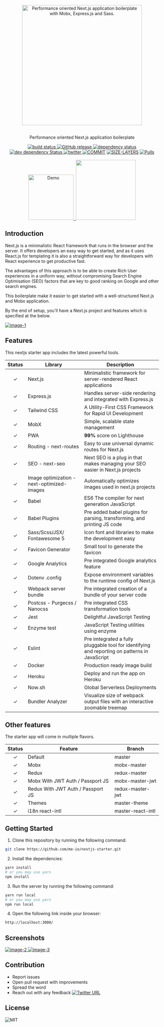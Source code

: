 <div align="center">
  <div>
    <img src="https://cdn-images-1.medium.com/max/1600/1*OA9c8CovXaqjwbzi_qYKsA.jpeg" alt="Performance oriented Next.js application boilerplate with Mobx, Express.js and Sass." width="392" />
  </div>
  <br/>
  <p>Performance oriented Next.js application boilerplate</p>
  <div>
    <a href="https://travis-ci.org/me-io/nextjs-starter">
      <img src="https://img.shields.io/travis/me-io/nextjs-starter/master.svg?style=flat-square" alt="build status" />
    </a>
    <a href="https://github.com/me-io/nextjs-starter/releases"><img src="https://img.shields.io/github/release/me-io/nextjs-starter.svg" alt="GitHub release" />
    </a>
    <a href="https://david-dm.org/me-io/nextjs-starter">
      <img src="https://david-dm.org/me-io/nextjs-starter.svg?style=flat-square" alt="dependency status" />
    </a>
    <a href="https://david-dm.org/me-io/nextjs-starter?type=dev">
      <img src="https://david-dm.org/me-io/nextjs-starter/dev-status.svg?style=flat-square" alt="dev dependency Status" />
    </a>
    <a href="https://twitter.com/meabed">
      <img src="https://img.shields.io/twitter/url/https/twitter.com/meabed.svg?style=social&label=@meabed" alt="twitter" />
    </a>
    <a href="https://microbadger.com/images/meio/nextjs-starter"><img src="https://images.microbadger.com/badges/commit/meio/nextjs-starter.svg" alt="COMMIT" /></a>
    <a href="https://microbadger.com/images/meio/nextjs-starter"><img src="https://images.microbadger.com/badges/image/meio/nextjs-starter.svg" alt="SIZE-LAYERS" /></a>
    <a href="https://hub.docker.com/r/meio/nextjs-starter"><img src="https://shields.beevelop.com/docker/pulls/meio/nextjs-starter.svg?style=flat-square" alt="Pulls" /></a>
  </div>
  <br/>
  <div>
    <a href="https://nextjs-starter-app.herokuapp.com/">
      <img src="https://i.imgur.com/HuzhV03.png" alt="Demo" width="148">
    </a>
    <a href="https://heroku.com/deploy">
      <img src="https://www.herokucdn.com/deploy/button.svg" alt="">
    </a>
    <a href="https://codesandbox.io/s/github/me-io/nextjs-starter/tree/master/">
      <img src="https://i.imgur.com/aM38khO.png" alt="" width="196">
    </a>
  </div>
</div>

## Introduction

Next.js is a minimalistic React framework that runs in the browser and the server. It offers developers an easy way to get started, and as it uses React.js for templating it is also a straightforward way for developers with React experience to get productive fast.

The advantages of this approach is to be able to create Rich User experiences in a uniform way, without compromising Search Engine Optimisation (SEO) factors that are key to good ranking on Google and other search engines.

This boilerplate make it easier to get started with a well-structured Next.js and Mobx application.

By the end of setup, you'll have a Next.js project and features which is specified at the below.

<div>
  <a href="https://nextjs-starter-app.herokuapp.com/">
    <img src="https://i.imgur.com/fFLwulo.png" alt="image-1">
  </a>
</div>

## Features

This nextjs starter app includes the latest powerful tools.

| Status | Library | Description |
|:---:|---|---|
| ✓ | Next.js | Minimalistic framework for server-rendered React applications |
| ✓ | Express.js | Handles server-side rendering and integrated with Express.js |
| ✓ | Tailwind CSS | A Utility-First CSS Framework for Rapid UI Development |
| ✓ | MobX | Simple, scalable state management |
| ✓ | PWA | **99%** score on Lighthouse |
| ✓ | Routing - next-routes | Easy to use universal dynamic routes for Next.js |
| ✓ | SEO - next-seo | Next SEO is a plug in that makes managing your SEO easier in Next.js projects |
| ✓ | Image optimization - next-optimized-images | Automatically optimizes images used in next.js projects |
| ✓ | Babel | ES6 The compiler for next generation JavaScript |
| ✓ | Babel Plugins | Pre added babel plugins for parsing, transforming, and printing JS code |
| ✓ | Sass/Scss/JSX/ Fontawesome 5 | Icon font and libraries to make the development easy |
| ✓ | Favicon Generator | Small tool to generate the favicon |
| ✓ | Google Analytics | Pre integrated Google analytics feature |
| ✓ | Dotenv .config | Expose environment variables to the runtime config of Next.js |
| ✓ | Webpack server bundle | Pre integrated creation of a bundle of your server code |
| ✓ | Postcss - Purgecss / Nanocss | Pre integrated CSS transformation tools |
| ✓ | Jest | Delightful JavaScript Testing |
| ✓ | Enzyme test | JavaScript Testing utilities using enzyme |
| ✓ | Eslint | Pre imtegrated a fully pluggable tool for identifying and reporting on patterns in JavaScript |
| ✓ | Docker | Production ready image build |
| ✓ | Heroku | Deploy and run the app on Heroku |
| ✓ | Now.sh | Global Serverless Deployments |
| ✓ | Bundler Analyzer | Visualize size of webpack output files with an interactive zoomable treemap |

## Other features

The starter app will come in multiple flavors.

| Status | Feature | Branch |
|:---:|---|---|
| ✓ | Default | master |
| ✓ | Mobx | mobx-master |
| ✓ | Redux | redux-master |
| ✓ | Mobx With JWT Auth / Passport JS | mobx-master-jwt |
| ✓ | Redux With JWT Auth / Passport JS | redux-master-jwt |
| ✓ | Themes | master-theme |
| ✓ | i18n react-intl | master-react-intl |

## Getting Started

1. Clone this repository by running the following command:
  ```bash
  git clone https://github.com/me-io/nextjs-starter.git
  ```

2. Install the dependencies:
  ```bash
  yarn install
  # or you may use yarn
  npm install
  ```

3. Run the server by running the following command:
  ```bash
  yarn run local
  # or you may use yarn
  npm run local
  ```

4. Open the following link inside your browser:
  ```bash
  http://localhost:3000/
  ```

## Screenshots

<div>
  <a href="https://nextjs-starter-app.herokuapp.com/example/about-us">
    <img src="https://i.imgur.com/BjGvYRA.png" alt="image-2">
  </a>
  <a href="https://nextjs-starter-app.herokuapp.com/example/contact-us">
    <img src="https://i.imgur.com/iXhj8tI.png" alt="image-3">
  </a>
</div>

## Contribution

- Report issues
- Open pull request with improvements
- Spread the word
- Reach out with any feedback [![Twitter URL](https://img.shields.io/twitter/url/https/twitter.com/meabed.svg?style=social&label=Follow%20%40meabed)](https://twitter.com/meabed)

## License

<div>
  <img src="https://img.shields.io/badge/license-MIT-brightgreen.svg?style=flat-square" alt="MIT">
</div>
